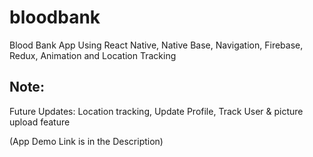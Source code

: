 # bloodbank
 Blood Bank App Using React Native, Native Base, Navigation, Firebase, Redux, Animation and Location Tracking

## Note:
Future Updates: 
Location tracking, Update Profile, Track User & picture upload feature

(App Demo Link is in the Description)
